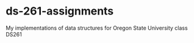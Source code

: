 # ds-261-assignments
My implementations of data structures for Oregon State University class DS261 
